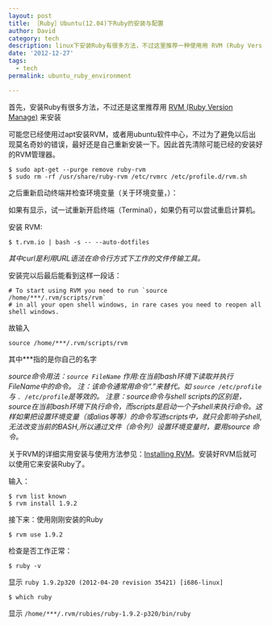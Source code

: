 ```yaml
---
layout: post
title: ［Ruby］Ubuntu(12.04)下Ruby的安装与配置
author: David
category: tech
description: linux下安装Ruby有很多方法，不过这里推荐一种使用用 RVM (Ruby Version Manage) 来安装的方法。
date: '2012-12-27'
tags:
  - tech
permalink: ubuntu_ruby_environment

---
```



首先，安装Ruby有很多方法，不过还是这里推荐用 [RVM (Ruby Version Manage)][RVM] 来安装

可能您已经使用过apt安装RVM，或者用ubuntu软件中心，不过为了避免以后出现莫名奇妙的错误，最好还是自己重新安装一下。因此首先清除可能已经的安装好的RVM管理器。
    
    $ sudo apt-get --purge remove ruby-rvm 
    $ sudo rm -rf /usr/share/ruby-rvm /etc/rvmrc /etc/profile.d/rvm.sh 

<!-- more -->

之后重新启动终端并检查环境变量（关于环境变量，）：

如果有显示，试一试重新开启终端（Terminal），如果仍有可以尝试重启计算机。

安装 RVM:

    $ t.rvm.io | bash -s -- --auto-dotfiles 

*其中curl是利用URL语法在命令行方式下工作的文件传输工具。*

安装完以后最后能看到这样一段话：

    # To start using RVM you need to run `source /home/***/.rvm/scripts/rvm`
    # in all your open shell windows, in rare cases you need to reopen all shell windows.

故输入

    source /home/***/.rvm/scripts/rvm 

其中***指的是你自己的名字

*source命令用法：`source FileName` 作用:在当前bash环境下读取并执行FileName中的命令。 注：该命令通常用命令“.”来替代。如 `source /etc/profile` 与 `. /etc/profile`是等效的。 注意：source命令与shell scripts的区别是，source在当前bash环境下执行命令，而scripts是启动一个子shell来执行命令。这样如果把设置环境变量（或alias等等）的命令写进scripts中，就只会影响子shell,无法改变当前的BASH,所以通过文件（命令列）设置环境变量时，要用source 命令。*

关于RVM的详细实用安装与使用方法参见：[Installing RVM][]。安装好RVM后就可以使用它来安装Ruby了。

输入：

    $ rvm list known 
    $ rvm install 1.9.2 

接下来：使用刚刚安装的Ruby

    $ rvm use 1.9.2 

检查是否工作正常：

    $ ruby -v 

显示 `ruby 1.9.2p320 (2012-04-20 revision 35421) [i686-linux]`

    $ which ruby 

显示 `/home/***/.rvm/rubies/ruby-1.9.2-p320/bin/ruby`

[Installing RVM]: https://rvm.io/rvm/install/
[RVM]: http://ruby-china.org/wiki/rvm-guide

<script type="text/javascript">
     $('pre').addClass('prettyprint linenums')
</script>

<script src="https://google-code-prettify.googlecode.com/svn/loader/run_prettify.js?skin=sunburst"></script>
